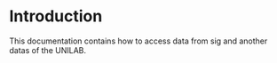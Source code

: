 # Introduction

This documentation contains how to access data from sig and another datas of the UNILAB. 

